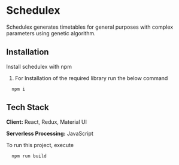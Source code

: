 # Schedulex

Schedulex generates timetables for general purposes with complex parameters using genetic algorithm.




## Installation

Install schedulex with npm

1. For Installation of the required library run the below command

```shell
  npm i
```

## Tech Stack

**Client:** React, Redux, Material UI

**Serverless Processing:** JavaScript


To run this project, execute

```shell
  npm run build
```
